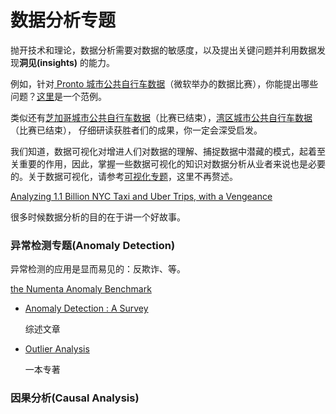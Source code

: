 # 数据分析专题

抛开技术和理论，数据分析需要对数据的敏感度，以及提出关键问题并利用数据发现**洞见(insights)** 的能力。

例如，针对[ Pronto 城市公共自行车数据](https://www.prontocycleshare.com/datachallenge)（微软举办的数据比赛），你能提出哪些问题？[这里](http://nbviewer.jupyter.org/github/jakevdp/ProntoData/blob/master/ProntoData.ipynb)是一个范例。

类似还有[芝加哥城市公共自行车数据](https://www.divvybikes.com/datachallenge)（比赛已结束），[湾区城市公共自行车数据](http://www.bayareabikeshare.com/datachallenge-2014)（比赛已结束）， 仔细研读获胜者们的成果，你一定会深受启发。

我们知道，数据可视化对增进人们对数据的理解、捕捉数据中潜藏的模式，起着至关重要的作用，因此，掌握一些数据可视化的知识对数据分析从业者来说也是必要的。关于数据可视化，请参考[可视化专题](../section6/visualization.md)，这里不再赘述。

[Analyzing 1.1 Billion NYC Taxi and Uber Trips, with a Vengeance](http://toddwschneider.com/posts/analyzing-1-1-billion-nyc-taxi-and-uber-trips-with-a-vengeance/)


很多时候数据分析的目的在于讲一个好故事。


### 异常检测专题(Anomaly Detection)

异常检测的应用是显而易见的：反欺诈、等。

[the Numenta Anomaly Benchmark](https://github.com/numenta/NAB)


- [Anomaly Detection : A Survey](http://www.datascienceassn.org/sites/default/files/Anomaly%20Detection%20A%20Survey.pdf)

    综述文章

- [Outlier Analysis](http://charuaggarwal.net/outlierbook.pdf)

    一本专著


### 因果分析(Causal Analysis)
